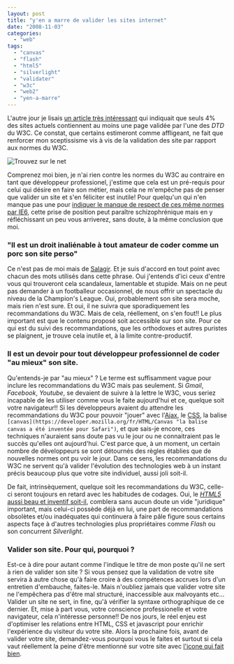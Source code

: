 ```yaml
---
layout: post
title: "y'en a marre de valider les sites internet"
date: "2008-11-03"
categories: 
  - "web"
tags: 
  - "canvas"
  - "flash"
  - "html5"
  - "silverlight"
  - "validater"
  - "w3c"
  - "web2"
  - "yen-a-marre"
---
```


L'autre jour je lisais [un article très intéressant](http://dev.opera.com/articles/view/mama-markup-validation-report/ "MAMA: Markup validation report") qui indiquait que seuls 4% des sites actuels contiennent au moins une page validée par l'une des _DTD_ du W3C. Ce constat, que certains estimeront comme affligeant, ne fait que renforcer mon sceptissisme vis à vis de la validation des site par rapport aux normes du W3C.

![](images/validate.png "Trouvez sur le net")

Comprenez moi bien, je n'ai rien contre les normes du W3C au contraire en tant que développeur professionel, j'estime que cela est un pré-requis pour celui qui désire en faire son métier, mais cela ne m'empêche pas de penser que valider un site et s'en féliciter est inutile! Pour quelqu'un qui n'en manque pas une pour [indiquer le manque de respect de ces même normes par IE6](http://nyamsprod.com/blog/2008/08/07/5-raisons-pour-ne-plus-coder-pour-internet-explorer-6/ "pourquoi c'est mal de coder pour IE6"), cette prise de position peut paraître schizophrénique mais en y réfléchissant un peu vous arriverez, sans doute, à la même conclusion que moi.

### "Il est un droit inaliénable à tout amateur de coder comme un porc son site perso"

Ce n'est pas de moi mais de [Salagir](http://www.dragonball-multiverse.com/ "DB Multiverse : la dernière BD en ligne de salagir"). Et je suis d'accord en tout point avec chacun des mots utilisés dans cette phrase. Oui j'entends d'ici ceux d'entre vous qui trouveront cela scandaleux, lamentable et stupide. Mais on ne peut pas demander à un footballeur occasionnel, de nous offrir un spectacle du niveau de la Champion's League. Oui, probablement son site sera moche, mais rien n'est sure. Et oui, il ne suivra que sporadiquement les recommandations du W3C. Mais de cela, réellement, on s'en fout!! Le plus important est que le contenu proposé soit accessible sur son site. Pour ce qui est du suivi des recommandations, que les orthodoxes et autres puristes se plaignent, je trouve cela inutile et, à la limite contre-productif.

### Il est un devoir pour tout développeur professionnel de coder "au mieux" son site.

Qu'entends-je par "au mieux" ? Le terme est suffisamment vague pour inclure les recommandations du W3C mais pas seulement. Si _Gmail_, _Facebook_, _Youtube_, se devaient de suivre à la lettre le W3C, vous seriez incapable de les utiliser comme vous le faite aujourd'hui et ce, quelque soit votre navigateur!! Si les développeurs avaient du attendre les recommandations du W3C pour pouvoir "jouer" avec l'[Ajax](http://blogs.msdn.com/ie/archive/2006/01/23/516393.aspx "L'ajax a été inventé par Microsoft pour IE5"), le [CSS](http://nyamsprod.com/blog/2008/10/28/css-float-et-javascript/ "Assigner ou récupérer la valeur de l’attribut CSS float via Javascript"), la balise `[canvas](https://developer.mozilla.org/fr/HTML/Canvas "la balise canvas a été inventée pour Safari")`, et que sais-je encore, ces techniques n'auraient sans doute pas vu le jour ou ne connaitraient pas le succès qu'elles ont aujourd'hui. C'est parce que, à un moment, un certain nombre de développeurs se sont détournés des règles établies que de nouvelles normes ont pu voir le jour. Dans ce sens, les recommandations du W3C ne servent qu'à valider l'évolution des technologies web à un instant précis beaucoup plus que votre site individuel, aussi joli soit-il.

De fait, intrinsèquement, quelque soit les recommandations du W3C, celle-ci seront toujours en retard avec les habitudes de codages. Oui, le _[HTML5](https://developer.mozilla.org/Fr/HTML/Element/Video "La nouvelle balise video du HTML5")_ [aussi beau et inventif soit-il](https://developer.mozilla.org/Fr/HTML/Element/Video "La nouvelle balise video du HTML5"), comblera sans aucun doute un vide "juridique" important, mais celui-ci possède déjà en lui, une part de recommandations obsolètes et/ou inadéquates qui continuera à faire pâle figure sous certains aspects façe à d'autres technologies plus propriétaires comme _Flash_ ou son concurrent _Silverlight_.

### Valider son site. Pour qui, pourquoi ?

Est-ce à dire pour autant comme l'indique le titre de mon poste qu'il ne sert à rien de valider son site ? Si vous pensez que la validation de votre site servira à autre chose qu'à faire croire à des compétences accrues lors d'un entretien d'embauche, faites-le. Mais n'oubliez jamais que valider votre site ne l'empêchera pas d'être mal structuré, inaccessible aux malvoyants etc... Valider un site ne sert, in fine, qu'à vérifier la syntaxe orthographique de ce dernier. Et, mise à part vous, votre conscience professionelle et votre navigateur, cela n'intéresse personne!! De nos jours, le réel enjeu est d'optimiser les relations entre HTML, CSS et javascript pour enrichir l'expérience du visiteur du votre site. Alors la prochaine fois, avant de valider votre site, demandez-vous pourquoi vous le faites et surtout si cela vaut réellement la peine d'être mentionné sur votre site avec [l'icone qui fait bien](http://www.w3.org/QA/Tools/Icons "Liste des icones officielles du W3C").
